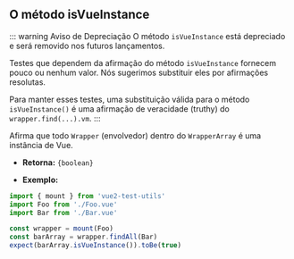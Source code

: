 ## O método isVueInstance

::: warning Aviso de Depreciação
O método `isVueInstance` está depreciado e será removido nos futuros lançamentos.

Testes que dependem da afirmação do método `isVueInstance` fornecem pouco ou nenhum valor. Nós sugerimos substituir eles por afirmações resolutas.

Para manter esses testes, uma substituição válida para o método `isVueInstance()` é uma afirmação de veracidade (truthy) do `wrapper.find(...).vm`.
:::

Afirma que todo `Wrapper` (envolvedor) dentro do `WrapperArray` é uma instância de Vue.

- **Retorna:** `{boolean}`

- **Exemplo:**

```js
import { mount } from 'vue2-test-utils'
import Foo from './Foo.vue'
import Bar from './Bar.vue'

const wrapper = mount(Foo)
const barArray = wrapper.findAll(Bar)
expect(barArray.isVueInstance()).toBe(true)
```
